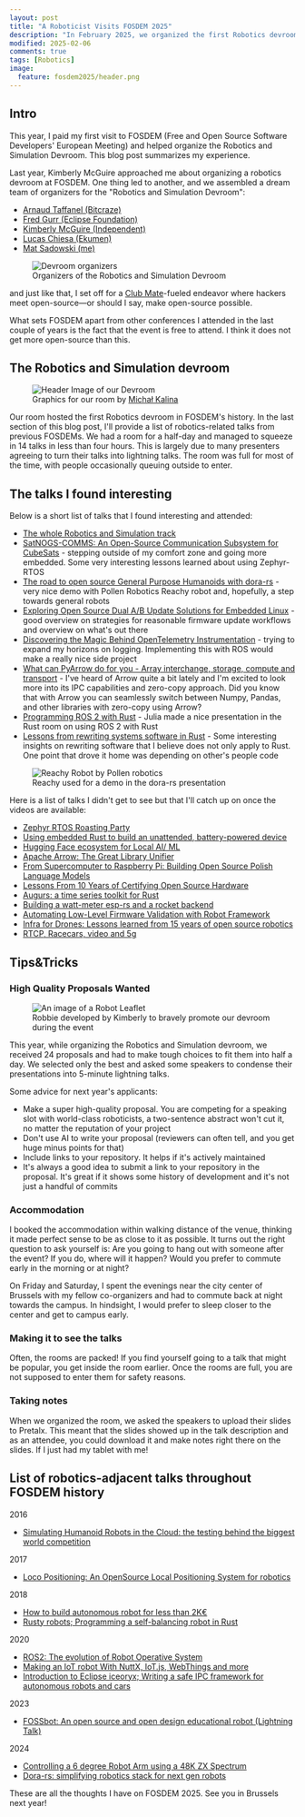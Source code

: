 ```yaml
---
layout: post
title: "A Roboticist Visits FOSDEM 2025"
description: "In February 2025, we organized the first Robotics devroom at FOSDEM. This blog post describes my experience as a first-time FOSDEM attendee and room organizer."
modified: 2025-02-06
comments: true
tags: [Robotics]
image:
  feature: fosdem2025/header.png
---
```


## Intro

This year, I paid my first visit to FOSDEM (Free and Open Source Software Developers' European Meeting) and helped organize the Robotics and Simulation Devroom. This blog post summarizes my experience.

<!-- more -->

Last year, Kimberly McGuire approached me about organizing a robotics devroom at FOSDEM. One thing led to another, and we assembled a dream team of organizers for the "Robotics and Simulation Devroom":

* [Arnaud Taffanel (Bitcraze)](https://www.linkedin.com/in/arnaud-taffanel-a5750211)
* [Fred Gurr (Eclipse Foundation)](https://www.linkedin.com/in/fred-g-5388a311/)
* [Kimberly McGuire (Independent)](https://www.linkedin.com/in/knmcguire/)
* [Lucas Chiesa (Ekumen)](https://www.linkedin.com/in/lucaschiesa/)
* [Mat Sadowski (me)](https://www.linkedin.com/in/mateuszsadowski/)

<figure class="center">
    <img src="/images/fosdem2025/organizers.jpg" alt="Devroom organizers">
    <figcaption>Organizers of the Robotics and Simulation Devroom</figcaption>
</figure>

and just like that, I set off for a [Club Mate](https://en.wikipedia.org/wiki/Club-Mate#Culture)-fueled endeavor where hackers meet open-source—or should I say, make open-source possible.

What sets FOSDEM apart from other conferences I attended in the last couple of years is the fact that the event is free to attend. I think it does not get more open-source than this.

## The Robotics and Simulation devroom

<figure class="center">
    <img src="/images/fosdem2025/fosdem_header.jpg" alt="Header Image of our Devroom">
    <figcaption>Graphics for our room by <a href="https://www.michalkalina.com/">Michał Kalina</a></figcaption>
</figure>

Our room hosted the first Robotics devroom in FOSDEM's history. In the last section of this blog post, I'll provide a list of robotics-related talks from previous FOSDEMs. We had a room for a half-day and managed to squeeze in 14 talks in less than four hours. This is largely due to many presenters agreeing to turn their talks into lightning talks. The room was full for most of the time, with people occasionally queuing outside to enter.

## The talks I found interesting

Below is a short list of talks that I found interesting and attended:

* [The whole Robotics and Simulation track](https://fosdem.org/2025/schedule/track/robotics/)
* [SatNOGS-COMMS: An Open-Source Communication Subsystem for CubeSats](https://fosdem.org/2025/schedule/event/fosdem-2025-6024-satnogs-comms-an-open-source-communication-subsystem-for-cubesats/) - stepping outside of my comfort zone and going more embedded. Some very interesting lessons learned about using Zephyr-RTOS
* [The road to open source General Purpose Humanoids with dora-rs](https://fosdem.org/2025/schedule/event/fosdem-2025-5525-the-road-to-open-source-general-purpose-humanoids-with-dora-rs/) - very nice demo with Pollen Robotics Reachy robot and, hopefully, a step towards general robots
* [Exploring Open Source Dual A/B Update Solutions for Embedded Linux](https://fosdem.org/2025/schedule/event/fosdem-2025-6299-exploring-open-source-dual-a-b-update-solutions-for-embedded-linux/) - good overview on strategies for reasonable firmware update workflows and overview on what's out there
* [Discovering the Magic Behind OpenTelemetry Instrumentation](https://fosdem.org/2025/schedule/event/fosdem-2025-4146-discovering-the-magic-behind-opentelemetry-instrumentation/) - trying to expand my horizons on logging. Implementing this with ROS would make a really nice side project
* [What can PyArrow do for you - Array interchange, storage, compute and transport](https://fosdem.org/2025/schedule/event/fosdem-2025-6092-what-can-pyarrow-do-for-you-array-interchange-storage-compute-and-transport/) - I've heard of Arrow quite a bit lately and I'm excited to look more into its IPC capabilities and zero-copy approach. Did you know that with Arrow you can seamlessly switch between Numpy, Pandas, and other libraries with zero-copy using Arrow?
* [Programming ROS 2 with Rust](https://fosdem.org/2025/schedule/event/fosdem-2025-6548-programming-ros-2-with-rust/) - Julia made a nice presentation in the Rust room on using ROS 2 with Rust
* [Lessons from rewriting systems software in Rust](https://fosdem.org/2025/schedule/event/fosdem-2025-5088-lessons-from-rewriting-systems-software-in-rust/) - Some interesting insights on rewriting software that I believe does not only apply to Rust. One point that drove it home was depending on other's people code

<figure class="center">
    <img src="/images/fosdem2025/reachy.jpg" alt="Reachy Robot by Pollen robotics">
    <figcaption>Reachy used for a demo in the dora-rs presentation</figcaption>
</figure>

Here is a list of talks I didn't get to see but that I'll catch up on once the videos are available:

* [Zephyr RTOS Roasting Party](https://fosdem.org/2025/schedule/event/fosdem-2025-5760-zephyr-rtos-roasting-party/)
* [Using embedded Rust to build an unattended, battery-powered device](https://fosdem.org/2025/schedule/event/fosdem-2025-6300-using-embedded-rust-to-build-an-unattended-battery-powered-device/)
* [Hugging Face ecosystem for Local AI/ ML](https://fosdem.org/2025/schedule/event/fosdem-2025-6341-hugging-face-ecosystem-for-local-ai-ml/)
* [Apache Arrow: The Great Library Unifier](https://fosdem.org/2025/schedule/event/fosdem-2025-4801-apache-arrow-the-great-library-unifier/)
* [From Supercomputer to Raspberry Pi: Building Open Source Polish Language Models](https://fosdem.org/2025/schedule/event/fosdem-2025-6660-from-supercomputer-to-raspberry-pi-building-open-source-polish-language-models/)
* [Lessons From 10 Years of Certifying Open Source Hardware](https://fosdem.org/2025/schedule/event/fosdem-2025-4257-lessons-from-10-years-of-certifying-open-source-hardware/)
* [Augurs: a time series toolkit for Rust](https://fosdem.org/2025/schedule/event/fosdem-2025-4668-augurs-a-time-series-toolkit-for-rust/)
* [Building a watt-meter esp-rs and a rocket backend](https://fosdem.org/2025/schedule/event/fosdem-2025-5470-building-a-watt-meter-esp-rs-and-a-rocket-backend/)
* [Automating Low-Level Firmware Validation with Robot Framework](https://fosdem.org/2025/schedule/event/fosdem-2025-5996-automating-low-level-firmware-validation-with-robot-framework/)
* [Infra for Drones: Lessons learned from 15 years of open source robotics](https://fosdem.org/2025/schedule/event/fosdem-2025-6384-infra-for-drones-lessons-learned-from-15-years-of-open-source-robotics-/)
* [RTCP, Racecars, video and 5g](https://fosdem.org/2025/schedule/event/fosdem-2025-5586-rtcp-racecars-video-and-5g/)

## Tips&Tricks

### High Quality Proposals Wanted

<figure class="center">
    <img src="/images/fosdem2025/robbie.jpg" alt="An image of a Robot Leaflet">
    <figcaption>Robbie developed by Kimberly to bravely promote our devroom during the event</figcaption>
</figure>

This year, while organizing the Robotics and Simulation devroom, we received 24 proposals and had to make tough choices to fit them into half a day. We selected only the best and asked some speakers to condense their presentations into 5-minute lightning talks.

Some advice for next year's applicants:

* Make a super high-quality proposal. You are competing for a speaking slot with world-class roboticists, a two-sentence abstract won't cut it, no matter the reputation of your project
* Don't use AI to write your proposal (reviewers can often tell, and you get huge minus points for that)
* Include links to your repository. It helps if it's actively maintained
* It's always a good idea to submit a link to your repository in the proposal. It's great if it shows some history of development and it's not just a handful of commits

### Accommodation

I booked the accommodation within walking distance of the venue, thinking it made perfect sense to be as close to it as possible. It turns out the right question to ask yourself is: Are you going to hang out with someone after the event? If you do, where will it happen? Would you prefer to commute early in the morning or at night?

On Friday and Saturday, I spent the evenings near the city center of Brussels with my fellow co-organizers and had to commute back at night towards the campus. In hindsight, I would prefer to sleep closer to the center and get to campus early.

### Making it to see the talks

Often, the rooms are packed! If you find yourself going to a talk that might be popular, you get inside the room earlier. Once the rooms are full, you are not supposed to enter them for safety reasons.

### Taking notes

When we organized the room, we asked the speakers to upload their slides to Pretalx. This meant that the slides showed up in the talk description and as an attendee, you could download it and make notes right there on the slides. If I just had my tablet with me!

## List of robotics-adjacent talks throughout FOSDEM history

2016
* [Simulating Humanoid Robots in the Cloud: the testing behind the biggest world competition](https://archive.fosdem.org/2016/schedule/event/testing_robots_in_the_cloud/)

2017
* [Loco Positioning: An OpenSource Local Positioning System for robotics](https://archive.fosdem.org/2017/schedule/event/loco_positioning_crazyflie/)

2018
* [How to build autonomous robot for less than 2K€](https://archive.fosdem.org/2018/schedule/event/autonomous_robot/)
* [Rusty robots; Programming a self-balancing robot in Rust](https://archive.fosdem.org/2018/schedule/event/rusty_robots/)

2020
* [ROS2: The evolution of Robot Operative System](https://archive.fosdem.org/2020/schedule/event/ema_ros2_evolution/)
* [Making an IoT robot With NuttX, IoT.js, WebThings and more](https://archive.fosdem.org/2020/schedule/event/iotnuttx/)
* [Introduction to Eclipse iceoryx; Writing a safe IPC framework for autonomous robots and cars](https://archive.fosdem.org/2020/schedule/event/ema_iceoryx/)

2023
* [FOSSbot: An open source and open design educational robot (Lightning Talk)](https://archive.fosdem.org/2023/schedule/event/fossbot/)

2024
* [Controlling a 6 degree Robot Arm using a 48K ZX Spectrum](https://archive.fosdem.org/2024/schedule/event/fosdem-2024-2898-controlling-a-6-degree-robot-arm-using-a-48k-zx-spectrum/)
* [Dora-rs: simplifying robotics stack for next gen robots](https://archive.fosdem.org/2024/schedule/event/fosdem-2024-3225-dora-rs-simplifying-robotics-stack-for-next-gen-robots/)


These are all the thoughts I have on FOSDEM 2025. See you in Brussels next year!